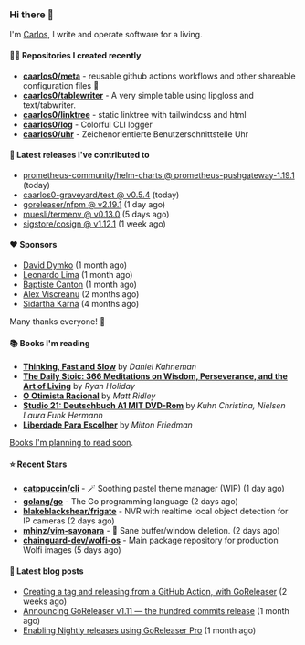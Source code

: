 ### Hi there 👋

I'm [Carlos](https://caarlos0.dev), I write and operate software for a living.

#### 👨‍💻 Repositories I created recently
- **[caarlos0/meta](https://github.com/caarlos0/meta)** - reusable github actions workflows and other shareable configuration files 🫥
- **[caarlos0/tablewriter](https://github.com/caarlos0/tablewriter)** - A very simple table using lipgloss and text/tabwriter.
- **[caarlos0/linktree](https://github.com/caarlos0/linktree)** - static linktree with tailwindcss and html
- **[caarlos0/log](https://github.com/caarlos0/log)** - Colorful CLI logger
- **[caarlos0/uhr](https://github.com/caarlos0/uhr)** - Zeichenorientierte Benutzerschnittstelle Uhr

#### 🚀 Latest releases I've contributed to


- [prometheus-community/helm-charts @ prometheus-pushgateway-1.19.1](https://github.com/prometheus-community/helm-charts/releases/tag/prometheus-pushgateway-1.19.1) (today)
- [caarlos0-graveyard/test @ v0.5.4](https://github.com/caarlos0-graveyard/test/releases/tag/v0.5.4) (today)
- [goreleaser/nfpm @ v2.19.1](https://github.com/goreleaser/nfpm/releases/tag/v2.19.1) (1 day ago)
- [muesli/termenv @ v0.13.0](https://github.com/muesli/termenv/releases/tag/v0.13.0) (5 days ago)
- [sigstore/cosign @ v1.12.1](https://github.com/sigstore/cosign/releases/tag/v1.12.1) (1 week ago)

#### ❤️ Sponsors
- [David Dymko](https://github.com/ddymko) (1 month ago)
- [Leonardo Lima](https://github.com/leozz37) (1 month ago)
- [Baptiste Canton](https://github.com/batmac) (1 month ago)
- [Alex Viscreanu](https://github.com/aexvir) (2 months ago)
- [Sidartha Karna](https://github.com/sidarthakarna) (4 months ago)

Many thanks everyone! 🙏

#### 📚 Books I'm reading
- **[Thinking, Fast and Slow](https://www.goodreads.com/book/show/13135899-thinking-fast-and-slow)** by _Daniel Kahneman_
- **[The Daily Stoic: 366 Meditations on Wisdom, Perseverance, and the Art of Living](https://www.goodreads.com/book/show/29093292-the-daily-stoic)** by _Ryan Holiday_
- **[O Otimista Racional](https://www.goodreads.com/book/show/32706964-o-otimista-racional)** by _Matt Ridley_
- **[Studio 21: Deutschbuch A1 MIT DVD-Rom](https://www.goodreads.com/book/show/25495148-studio-21)** by _Kuhn Christina, Nielsen Laura Funk Hermann_
- **[Liberdade Para Escolher](https://www.goodreads.com/book/show/17238591-liberdade-para-escolher)** by _Milton Friedman_

[Books I'm planning to read soon](https://www.amazon.com.br/hz/wishlist/ls/EB8P7VS717SV).

#### ⭐ Recent Stars


- **[catppuccin/cli](https://github.com/catppuccin/cli)** - 🪄 Soothing pastel theme manager (WIP) (1 day ago)
- **[golang/go](https://github.com/golang/go)** - The Go programming language (2 days ago)
- **[blakeblackshear/frigate](https://github.com/blakeblackshear/frigate)** - NVR with realtime local object detection for IP cameras (2 days ago)
- **[mhinz/vim-sayonara](https://github.com/mhinz/vim-sayonara)** - :japanese_goblin: Sane buffer/window deletion. (2 days ago)
- **[chainguard-dev/wolfi-os](https://github.com/chainguard-dev/wolfi-os)** - Main package repository for production Wolfi images (5 days ago)

#### 📄 Latest blog posts
- [Creating a tag and releasing from a GitHub Action, with GoReleaser](https://carlosbecker.com/posts/goreleaser-create-tag-action/) (2 weeks ago)
- [Announcing GoReleaser v1.11 — the hundred commits release](https://carlosbecker.com/posts/goreleaser-v1.11/) (1 month ago)
- [Enabling Nightly releases using GoReleaser Pro](https://carlosbecker.com/posts/goreleaser-nightly/) (1 month ago)
